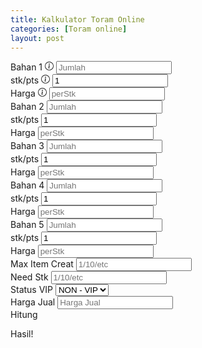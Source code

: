 ```yaml
---
title: Kalkulator Toram Online
categories: [Toram online]
layout: post
---
```


<form class="container">
  <!-- bshan 1 -->
  <div class="container mb-3 row col-12">
    <div class="col-4">
      <label for="bahan1" class="form-label">Bahan 1</label>
      <a><svg xmlns="http://www.w3.org/2000/svg" width="1em" height="1em" fill="currentColor" class="bi bi-info-circle" viewBox="0 0 16 16">
          <path d="M8 15A7 7 0 1 1 8 1a7 7 0 0 1 0 14m0 1A8 8 0 1 0 8 0a8 8 0 0 0 0 16" />
          <path d="m8.93 6.588-2.29.287-.082.38.45.083c.294.07.352.176.288.469l-.738 3.468c-.194.897.105 1.319.808 1.319.545 0 1.178-.252 1.465-.598l.088-.416c-.2.176-.492.246-.686.246-.275 0-.375-.193-.304-.533zM9 4.5a1 1 0 1 1-2 0 1 1 0 0 1 2 0" />
        </svg></a>
      <input class="form-control" type="number" id="bahan1" placeholder="Jumlah" name="bahan1">
    </div>
    <div class=" col-4">
      <label for="bahan1stk" class="form-label">stk/pts</label>
      <a><svg xmlns="http://www.w3.org/2000/svg" width="1em" height="1em" fill="currentColor" class="bi bi-info-circle" viewBox="0 0 16 16">
          <path d="M8 15A7 7 0 1 1 8 1a7 7 0 0 1 0 14m0 1A8 8 0 1 0 8 0a8 8 0 0 0 0 16" />
          <path d="m8.93 6.588-2.29.287-.082.38.45.083c.294.07.352.176.288.469l-.738 3.468c-.194.897.105 1.319.808 1.319.545 0 1.178-.252 1.465-.598l.088-.416c-.2.176-.492.246-.686.246-.275 0-.375-.193-.304-.533zM9 4.5a1 1 0 1 1-2 0 1 1 0 0 1 2 0" />
        </svg></a>
      <input class="form-control" type="number" id="bahan1stk" value="1" placeholder="30/90/etc">
    </div>
    <div class="col-4">
      <label for="bahan1harga" class="form-label">Harga</label>
      <a><svg xmlns="http://www.w3.org/2000/svg" width="1em" height="1em" fill="currentColor" class="bi bi-info-circle" viewBox="0 0 16 16">
          <path d="M8 15A7 7 0 1 1 8 1a7 7 0 0 1 0 14m0 1A8 8 0 1 0 8 0a8 8 0 0 0 0 16" />
          <path d="m8.93 6.588-2.29.287-.082.38.45.083c.294.07.352.176.288.469l-.738 3.468c-.194.897.105 1.319.808 1.319.545 0 1.178-.252 1.465-.598l.088-.416c-.2.176-.492.246-.686.246-.275 0-.375-.193-.304-.533zM9 4.5a1 1 0 1 1-2 0 1 1 0 0 1 2 0" />
        </svg></a>
      <input class="form-control" type="number" id="bahan1harga" placeholder="perStk">
    </div>
  </div>
  <!-- bshan 2 -->
  <div class="container mb-3 row col-12">
    <div class="col-4">
      <label for="bahan2" class="form-label">Bahan 2</label>
      <input class="form-control" type="number" id="bahan2" placeholder="Jumlah" name="bahan2">
    </div>
    <div class=" col-4">
      <label for="bahan2stk" class="form-label">stk/pts</label>
      <input class="form-control" type="number" id="bahan2stk" value="1" placeholder="30/90/etc">
    </div>
    <div class="col-4">
      <label for="bahan2harga" class="form-label">Harga</label>
      <input class="form-control" type="number" id="bahan2harga" placeholder="perStk">
    </div>
  </div>
  <!-- bshan 3 -->
  <div class="container mb-3 row col-12">
    <div class="col-4">
      <label for="bahan3" class="form-label">Bahan 3</label>
      <input class="form-control" type="number" id="bahan3" placeholder="Jumlah" name="bahan3">
    </div>
    <div class=" col-4">
      <label for="bahan3stk" class="form-label">stk/pts</label>
      <input class="form-control" type="number" id="bahan3stk" value="1" placeholder="30/90/etc">
    </div>
    <div class="col-4">
      <label for="bahan3harga" class="form-label">Harga</label>
      <input class="form-control" type="number" id="bahan3harga" placeholder="perStk">
    </div>
  </div>
  <!-- bshan 4 -->
  <div class="container mb-3 row col-12">
    <div class="col-4">
      <label for="bahan4" class="form-label">Bahan 4</label>
      <input class="form-control" type="number" id="bahan4" placeholder="Jumlah" name="bahan4">
    </div>
    <div class=" col-4">
      <label for="bahan4stk" class="form-label">stk/pts</label>
      <input class="form-control" type="number" id="bahan4stk" value="1" placeholder="30/90/etc">
    </div>
    <div class="col-4">
      <label for="bahan4harga" class="form-label">Harga</label>
      <input class="form-control" type="number" id="bahan4harga" placeholder="perStk">
    </div>
  </div>
  <!-- bshan 5 -->
  <div class="container mb-3 row col-12">
    <div class="col-4">
      <label for="bahan5" class="form-label">Bahan 5</label>
      <input class="form-control" type="number" id="bahan5" placeholder="Jumlah" name="bahan5">
    </div>
    <div class=" col-4">
      <label for="bahan5stk" class="form-label">stk/pts</label>
      <input class="form-control" type="number" id="bahan5stk" value="1" placeholder="30/90/etc">
    </div>
    <div class="col-4">
      <label for="bahan5harga" class="form-label">Harga</label>
      <input class="form-control" type="number" id="bahan5harga" placeholder="perStk">
    </div>
  </div>
  <div class="container mt-3 row col-12">
    <div class="col-6">
      <label for="Max Item Creat">Max Item Creat</label>
      <input class="form-control" type="number" id="maxcreatitem" placeholder="1/10/etc">
    </div>
    <div class="col-6">
      <label for="Need Stk">Need Stk</label>
      <input class="form-control" type="number" id="needstk" placeholder="1/10/etc">
    </div>
    <div class="mt-3 col-6">
      <label for="Status VIP">Status VIP</label>
      <select class="form-select" name="vip" id="vip">
        <option value="0.09">VIP</option>
        <option value="0.1" selected>NON - VIP</option>
      </select>
    </div>
    <div class="col-6 mt-3">
      <label for="Harga Jual">Harga Jual</label>
      <input class="form-control" type="number" id="hargajual" placeholder="Harga Jual">
    </div>
    <div class="container">
      <div class="col-12 mt-3">
        <a class="btn btn-light" type="button" id="hitung">Hitung</a>
      </div>
    </div>
  </div>
</form>
<!-- Hasil -->
<div class="container mt-5">
  <div class="container">
    <label for="Hasil!">Hasil!</label>
    <p id="hasil"></p>
  </div>
</div>

<script>
  // Specifying options for formatting
  const options = {
    style: 'decimal', // Other options: 'currency', 'percent', etc.
    minimumFractionDigits: 0,
    maximumFractionDigits: 0,
  };

  document.getElementById('hitung').addEventListener('click', function() {

    //// var nilai 
    var bahan1 = document.getElementById('bahan1').value;
    var bahan1stk = document.getElementById('bahan1stk').value;
    var bahan1harga = document.getElementById('bahan1harga').value;

    var bahan2 = document.getElementById('bahan2').value;
    var bahan2stk = document.getElementById('bahan2stk').value;
    var bahan2harga = document.getElementById('bahan2harga').value;

    var bahan3 = document.getElementById('bahan3').value;
    var bahan3stk = document.getElementById('bahan3stk').value;
    var bahan3harga = document.getElementById('bahan3harga').value;

    var bahan4 = document.getElementById('bahan4').value;
    var bahan4stk = document.getElementById('bahan4stk').value;
    var bahan4harga = document.getElementById('bahan4harga').value;

    var bahan5 = document.getElementById('bahan5').value;
    var bahan5stk = document.getElementById('bahan5stk').value;
    var bahan5harga = document.getElementById('bahan5harga').value;

    var maxcreatitem = document.getElementById('maxcreatitem').value;
    var needstk = document.getElementById('needstk').value;
    var vip = document.getElementById('vip').value;
    var hargajual = document.getElementById('hargajual').value;

    //// Penjumlahan 
    var tbahan1 = Number(bahan1) * Number(maxcreatitem) * Number(needstk);
    var tbahan1stk = Number(tbahan1) / Number(bahan1stk);
    var tbahan1harga = (Number(bahan1harga) / Number(bahan1stk)) * Number(tbahan1);

    var tbahan2 = Number(bahan2) * Number(maxcreatitem) * Number(needstk);
    var tbahan2stk = Number(tbahan2) / Number(bahan2stk);
    var tbahan2harga = (Number(bahan2harga) / Number(bahan2stk)) * Number(tbahan2);

    var tbahan3 = Number(bahan3) * Number(maxcreatitem) * Number(needstk);
    var tbahan3stk = Number(tbahan3) / Number(bahan3stk);
    var tbahan3harga = (Number(bahan3harga) / Number(bahan3stk)) * Number(tbahan3);

    var tbahan4 = Number(bahan4) * Number(maxcreatitem) * Number(needstk);
    var tbahan4stk = Number(tbahan4) / Number(bahan4stk);
    var tbahan4harga = (Number(bahan4harga) / Number(bahan4stk)) * Number(tbahan4);

    var tbahan5 = Number(bahan5) * Number(maxcreatitem) * Number(needstk);
    var tbahan5stk = Number(tbahan5) / Number(bahan5stk);
    var tbahan5harga = (Number(bahan5harga) / Number(bahan5stk)) * Number(tbahan5);

    var totalHarga = Number(tbahan1harga) + Number(tbahan2harga) + Number(tbahan3harga) + Number(tbahan4harga) + Number(tbahan5harga);

    var totalSellTax = Math.ceil((Number(hargajual) - (Number(hargajual) * Number(vip)))) * needstk;

    var notax = Number(hargajual) * needstk;

    var tax = (Number(hargajual) * Number(vip)) * needstk;

    var netProfit = totalSellTax - totalHarga;

    if (vip == 0.1) {
      statusvip = "Bukan VIP";
    } else {
      statusvip = "VIP";
    }

    if (bahan1 == "" | bahan1harga == "" | maxcreatitem == "" | needstk == "") {
      status_bahan1 = "";
    } else {
      status_bahan1 = "<br>Bahan 1 butuh " +
        tbahan1.toLocaleString('id-ID', options) +
        "pcs (" +
        tbahan1harga.toLocaleString('id-ID', options) +
        ") / " +
        Math.ceil(tbahan1stk).toLocaleString('id-ID', options) +
        "stk";
    }

    if (bahan2 == "" | bahan2harga == "" | maxcreatitem == "" | needstk == "") {
      status_bahan2 = "";
    } else {
      status_bahan2 = "<br>Bahan 2 butuh " +
        tbahan2.toLocaleString('id-ID', options) +
        "pcs (" +
        tbahan2harga.toLocaleString('id-ID', options) +
        ") / " +
        Math.ceil(tbahan2stk).toLocaleString('id-ID', options) +
        "stk";
    }

    if (bahan3 == "" | bahan3harga == "" | maxcreatitem == "" | needstk == "") {
      status_bahan3 = "";
    } else {
      status_bahan3 = "<br>Bahan 3 butuh " +
        tbahan3.toLocaleString('id-ID', options) +
        "pcs (" +
        tbahan3harga.toLocaleString('id-ID', options) +
        ") / " +
        Math.ceil(tbahan3stk).toLocaleString('id-ID', options) +
        "stk";
    }

    if (bahan4 == "" | bahan4harga == "" | maxcreatitem == "" | needstk == "") {
      status_bahan4 = "";
    } else {
      status_bahan4 = "<br>Bahan 4 butuh " +
        tbahan4.toLocaleString('id-ID', options) +
        "pcs (" +
        tbahan4harga.toLocaleString('id-ID', options) +
        ") / " +
        Math.ceil(tbahan4stk).toLocaleString('id-ID', options) +
        "stk";
    }

    if (bahan5 == "" | bahan5harga == "" | maxcreatitem == "" | needstk == "") {
      status_bahan5 = "";
    } else {
      status_bahan5 = "<br>Bahan 5 butuh " +
        tbahan5.toLocaleString('id-ID', options) +
        "pcs (" +
        tbahan5harga.toLocaleString('id-ID', options) +
        ") / " +
        Math.ceil(tbahan5stk).toLocaleString('id-ID', options) +
        "stk";
    }

    document.getElementById('hasil').innerHTML =
      "Status kamu " +
      statusvip +
      status_bahan1 +
      status_bahan2 +
      status_bahan3 +
      status_bahan4 +
      status_bahan5 +
      "<br>Total Modal " +
      totalHarga.toLocaleString('id-ID', options) +
      "<br>Harga Jual - TAX " +
      notax.toLocaleString('id-ID', options) +
      " - " + Math.ceil(tax).toLocaleString('id-ID', options) +
      " (" + Math.ceil(totalSellTax).toLocaleString('id-ID', options) + ")" +
      "<br>Net Profit " +
      netProfit.toLocaleString('id-ID', options);
  });
</script>